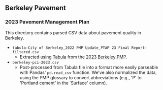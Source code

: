 ## Berkeley Pavement

### 2023 Pavement Management Plan

This directory contains parsed CSV data about pavement quality in Berkeley.

- `tabula-City of Berkeley_2022 PMP Update_PTAP 23 Final Report-filtered.csv`
  * Extracted using [Tabula][tabula] from the [2023 Berkeley PMP][source_ptap_2023].
- `berkeley-pci-2023.csv`
  * Post-processed from Tabula file into a format more easily parseable with
    Pandas' `pd.read_csv` function. We've also normalized the data, using the
    PMP glossary to convert abbreviations (e.g., 'P' to 'Portland cement' in the
    'Surface' column).

[source_ptap_2023]: https://berkeleyca.gov/sites/default/files/documents/City%20of%20Berkeley_2022%20PMP%20Update_PTAP%2023%20Final%20Report.pdf
[tabula]: https://tabula.technology/
